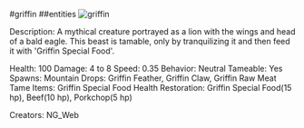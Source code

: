 #griffin
##entities
![griffin](https://dragon-force-studio.com/images/EF_wiki/griffin.png)

Description:  A mythical creature portrayed as a lion with the wings and head of a bald eagle.  This beast is tamable, only by tranquilizing it and then feed it with 'Griffin Special Food'.

Health:  100
Damage:  4 to 8
Speed:  0.35
Behavior:  Neutral
Tameable:  Yes
Spawns:  Mountain
Drops:  Griffin Feather, Griffin Claw, Griffin Raw Meat
Tame Items:  Griffin Special Food
Health Restoration:  Griffin Special Food(15 hp), Beef(10 hp), Porkchop(5 hp)

Creators:  NG_Web
